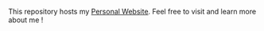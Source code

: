 This repository hosts my [Personal Website](https://alibaturk.com/). Feel free to visit and learn more about me !
